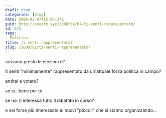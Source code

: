 ```yaml
---
draft: true
categories: [blog]
date: 2008-02-07T15:06:27Z
guid: http://cecere.xyz/2008/02/07/ti-senti-rappresentato/
id: 675
tags:
- Politica
title: ti senti rappresentato?
slug: /2008/02/ti-senti-rappresentato/
---
```


arrivano presto le elezioni e?

ti senti "minimamente" rappresentato da un'attuale forza politica in campo?
  
andrai a votare?

se sì.. bene per te.

se no: ti interessa tutto il dibattito in corso?
  
e sei forse più interessato ai nuovi "piccoli" che si stanno organizzando…